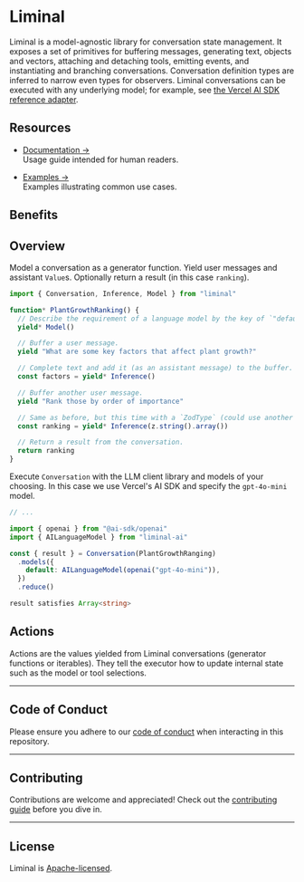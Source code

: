 # Liminal

Liminal is a model-agnostic library for conversation state management. It
exposes a set of primitives for buffering messages, generating text, objects and
vectors, attaching and detaching tools, emitting events, and instantiating and
branching conversations. Conversation definition types are inferred to narrow
even types for observers. Liminal conversations can be executed with any
underlying model; for example, see
[the Vercel AI SDK reference adapter](./packages/ai/README.md).

## Resources

- [Documentation &rarr;](https://liminal.land)<br />Usage guide intended for
  human readers.

<!-- - [llms.txt &rarr;](./llms.txt)<br />Chunks of truth to be fed into LLMs. -->

- [Examples &rarr;](https://liminal.land/examples)<br />Examples illustrating
  common use cases.

## Benefits

<!-- - [Decouple Models From Conversations &rarr;](./why/decoupling_models_from_conversations.md)<br />Ensure
  conversations can be executed with any provider/model.
- [Message Buffer Management &rarr;](./why/message_buffer_management.md)<br />Intuitive
  conventions-based approach to managing message buffers.
- [Observing Execution &rarr;](./why/observing_execution.md)<br />Handle receive
  key events within the conversation and its descendants.
- [Static Type Inference &rarr;](./why/static_type_inference.md)<br />TRPC-style
  type inference of conversation events.
- [Eliminating Boilerplate &rarr;](./why/eliminating_boilerplate.md)<br />Avoid
  redundancies of requesting completions and embeddings. -->

## Overview

Model a conversation as a generator function. Yield user messages and assistant
`Value`s. Optionally return a result (in this case `ranking`).

```ts
import { Conversation, Inference, Model } from "liminal"

function* PlantGrowthRanking() {
  // Describe the requirement of a language model by the key of `"default"`.
  yield* Model()

  // Buffer a user message.
  yield "What are some key factors that affect plant growth?"

  // Complete text and add it (as an assistant message) to the buffer.
  const factors = yield* Inference()

  // Buffer another user message.
  yield "Rank those by order of importance"

  // Same as before, but this time with a `ZodType` (could use another Standard Schema type).
  const ranking = yield* Inference(z.string().array())

  // Return a result from the conversation.
  return ranking
}
```

Execute `Conversation` with the LLM client library and models of your choosing.
In this case we use Vercel's AI SDK and specify the `gpt-4o-mini` model.

```ts
// ...

import { openai } from "@ai-sdk/openai"
import { AILanguageModel } from "liminal-ai"

const { result } = Conversation(PlantGrowthRanging)
  .models({
    default: AILanguageModel(openai("gpt-4o-mini")),
  })
  .reduce()

result satisfies Array<string>
```

## Actions

Actions are the values yielded from Liminal conversations (generator functions
or iterables). They tell the executor how to update internal state such as the
model or tool selections.

---

## **Code of Conduct**

Please ensure you adhere to our [code of conduct](CODE_OF_CONDUCT.md) when
interacting in this repository.

---

## **Contributing**

Contributions are welcome and appreciated! Check out the
[contributing guide](CONTRIBUTING.md) before you dive in.

---

## **License**

Liminal is [Apache-licensed](LICENSE).
